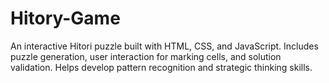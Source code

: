 # Hitory-Game
An interactive Hitori puzzle built with HTML, CSS, and JavaScript. Includes puzzle generation, user interaction for marking cells, and solution validation. Helps develop pattern recognition and strategic thinking skills.
